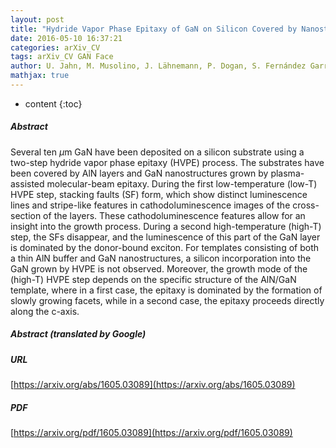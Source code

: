```yaml
---
layout: post
title: "Hydride Vapor Phase Epitaxy of GaN on Silicon Covered by Nanostructures"
date: 2016-05-10 16:37:21
categories: arXiv_CV
tags: arXiv_CV GAN Face
author: U. Jahn, M. Musolino, J. Lähnemann, P. Dogan, S. Fernández Garrido, J. F. Wang, K. Xu, D. Cai, L. F. Bian, X. J. Gong, H. Yang
mathjax: true
---
```


* content
{:toc}

##### Abstract
Several ten $\mu$m GaN have been deposited on a silicon substrate using a two-step hydride vapor phase epitaxy (HVPE) process. The substrates have been covered by AlN layers and GaN nanostructures grown by plasma-assisted molecular-beam epitaxy. During the first low-temperature (low-T) HVPE step, stacking faults (SF) form, which show distinct luminescence lines and stripe-like features in cathodoluminescence images of the cross-section of the layers. These cathodoluminescence features allow for an insight into the growth process. During a second high-temperature (high-T) step, the SFs disappear, and the luminescence of this part of the GaN layer is dominated by the donor-bound exciton. For templates consisting of both a thin AlN buffer and GaN nanostructures, a silicon incorporation into the GaN grown by HVPE is not observed. Moreover, the growth mode of the (high-T) HVPE step depends on the specific structure of the AlN/GaN template, where in a first case, the epitaxy is dominated by the formation of slowly growing facets, while in a second case, the epitaxy proceeds directly along the c-axis.

##### Abstract (translated by Google)


##### URL
[https://arxiv.org/abs/1605.03089](https://arxiv.org/abs/1605.03089)

##### PDF
[https://arxiv.org/pdf/1605.03089](https://arxiv.org/pdf/1605.03089)

